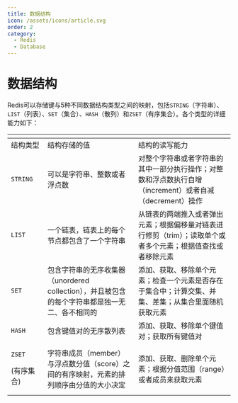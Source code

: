 ```yaml
---
title: 数据结构
icon: /assets/icons/article.svg
order: 2
category:
  - Redis
  - Database
---
```


# 数据结构

Redis可以存储键与5种不同数据结构类型之间的映射，包括`STRING`（字符串）、`LIST`（列表）、`SET`（集合）、`HASH`（散列）和`ZSET`（有序集合）。各个类型的详细能力如下：
<table data-header-hidden>
    <thead>
        <tr>
            <th width="107.39996337890625"></th>
            <th width="406"></th>
            <th width="406.20001220703125"></th>
        </tr>
    </thead>
    <tbody>
        <tr>
            <td>结构类型</td>
            <td>结构存储的值</td>
            <td>结构的读写能力</td>
        </tr>
        <tr>
            <td><code>STRING</code></td>
            <td>可以是字符串、整数或者浮点数</td>
            <td>对整个字符串或者字符串的其中一部分执行操作；对整数和浮点数执行自增（increment）或者自减（decrement）操作</td>
        </tr>
        <tr>
            <td><code>LIST</code></td>
            <td>一个链表，链表上的每个节点都包含了一个字符串</td>
            <td>从链表的两端推入或者弹出元素；根据偏移量对链表进行修剪（trim）；读取单个或者多个元素；根据值查找或者移除元素</td>
        </tr>
        <tr>
            <td><code>SET</code></td>
            <td>包含字符串的无序收集器（unordered collection），并且被包含的每个字符串都是独一无二、各不相同的</td>
            <td>添加、获取、移除单个元素；检查一个元素是否存在于集合中；计算交集、并集、差集；从集合里面随机获取元素</td>
        </tr>
        <tr>
            <td><code>HASH</code></td>
            <td>包含键值对的无序散列表</td>
            <td>添加、获取、移除单个键值对；获取所有键值对</td>
        </tr>
        <tr>
            <td>
                <p><code>ZSET</code></p>
                <p>(有序集合)</p>
            </td>
            <td>字符串成员（member）与浮点数分值（score）之间的有序映射，元素的排列顺序由分值的大小决定</td>
            <td>添加、获取、删除单个元素；根据分值范围（range）或者成员来获取元素</td>
        </tr>
    </tbody>
</table>

